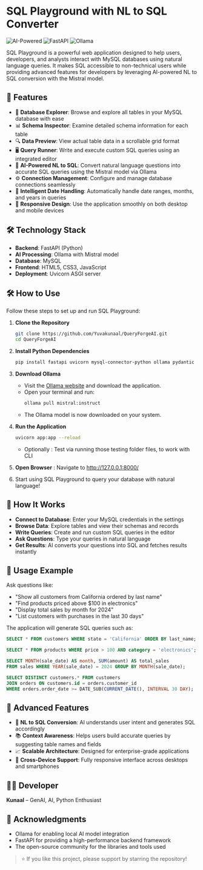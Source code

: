 # SQL Playground with NL to SQL Converter
![AI-Powered](https://img.shields.io/badge/AI-Powered-blue?style=for-the-badge&logo=ai) ![FastAPI](https://img.shields.io/badge/FastAPI-0.68.0-green?style=for-the-badge&logo=fastapi) ![Ollama](https://img.shields.io/badge/Ollama-Mistral-informational?style=for-the-badge)


SQL Playground is a powerful web application designed to help users, developers, and analysts interact with MySQL databases using natural language queries. It makes SQL accessible to non-technical users while providing advanced features for developers by leveraging AI-powered NL to SQL conversion with the Mistral model.

## 🚀 Features

- 📂 **Database Explorer**: Browse and explore all tables in your MySQL database with ease
- 📊 **Schema Inspector**: Examine detailed schema information for each table
- 🔍 **Data Preview**: View actual table data in a scrollable grid format
- 🖥 **Query Runner**: Write and execute custom SQL queries using an integrated editor
- 🤖 **AI-Powered NL to SQL**: Convert natural language questions into accurate SQL queries using the Mistral model via Ollama
- ⚙ **Connection Management**: Configure and manage database connections seamlessly
- 📅 **Intelligent Date Handling**: Automatically handle date ranges, months, and years in queries
- 📱 **Responsive Design**: Use the application smoothly on both desktop and mobile devices

## 🛠️ Technology Stack

- **Backend**: FastAPI (Python)
- **AI Processing**: Ollama with Mistral model
- **Database**: MySQL
- **Frontend**: HTML5, CSS3, JavaScript
- **Deployment**: Uvicorn ASGI server

## 🛠️ How to Use

Follow these steps to set up and run SQL Playground:

1. **Clone the Repository**
   ```bash
   git clone https://github.com/Yuvakunaal/QueryForgeAI.git
   cd QueryForgeAI
   ```

2. **Install Python Dependencies**
   ```bash
   pip install fastapi uvicorn mysql-connector-python ollama pydantic
   ```

3. **Download Ollama**

   - Visit the [Ollama website](https://ollama.ai) and download the application.
   - Open your terminal and run:
     ```bash
     ollama pull mistral:instruct
     ```
   - The Ollama model is now downloaded on your system.

4. **Run the Application**

   ```bash
   uvicorn app:app --reload
   ```
   - Optionally : Test via running those testing folder files, to work with CLI

5. **Open Browser** : Navigate to http://127.0.0.1:8000/
6. Start using SQL Playground to query your database with natural language!

## 🎯 How It Works

- **Connect to Database**: Enter your MySQL credentials in the settings
- **Browse Data**: Explore tables and view their schemas and records
- **Write Queries**: Create and run custom SQL queries in the editor
- **Ask Questions**: Type your queries in natural language
- **Get Results**: AI converts your questions into SQL and fetches results instantly

## 🔮 Usage Example

Ask questions like:

- "Show all customers from California ordered by last name"
- "Find products priced above $100 in electronics"
- "Display total sales by month for 2024"
- "List customers with purchases in the last 30 days"

The application will generate SQL queries such as:

```sql
SELECT * FROM customers WHERE state = 'California' ORDER BY last_name;

SELECT * FROM products WHERE price > 100 AND category = 'electronics';

SELECT MONTH(sale_date) AS month, SUM(amount) AS total_sales 
FROM sales WHERE YEAR(sale_date) = 2024 GROUP BY MONTH(sale_date);

SELECT DISTINCT customers.* FROM customers 
JOIN orders ON customers.id = orders.customer_id 
WHERE orders.order_date >= DATE_SUB(CURRENT_DATE(), INTERVAL 30 DAY);
```

## 🌟 Advanced Features

- 🤖 **NL to SQL Conversion**: AI understands user intent and generates SQL accordingly
- 📚 **Context Awareness**: Helps users build accurate queries by suggesting table names and fields
- 📈 **Scalable Architecture**: Designed for enterprise-grade applications
- 📱 **Cross-Device Support**: Fully responsive interface across desktops and smartphones

## 👨‍💻 Developer

**Kunaal** – GenAI, AI, Python Enthusiast

## 🙏 Acknowledgments

- Ollama for enabling local AI model integration
- FastAPI for providing a high-performance backend framework
- The open-source community for the libraries and tools used

> ⭐ If you like this project, please support by starring the repository!
